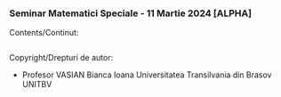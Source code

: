 ### Seminar Matematici Speciale - 11 Martie 2024 [ALPHA]

Contents/Continut: 

```sh
```

Copyright/Drepturi de autor:
* Profesor VASIAN Bianca Ioana Universitatea Transilvania din Brasov UNITBV
